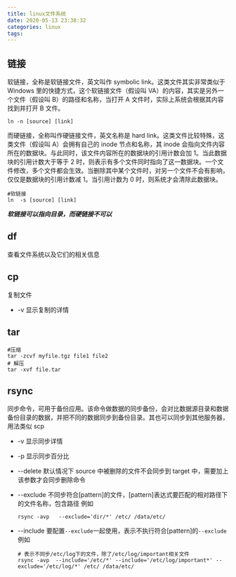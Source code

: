 ```yaml
---
title: linux文件系统
date: 2020-05-13 23:38:32
categories: linux
tags:
---
```


## 链接

软链接，全称是软链接文件，英文叫作 symbolic link。这类文件其实非常类似于 Windows 里的快捷方式，这个软链接文件（假设叫 VA）的内容，其实是另外一个文件（假设叫 B）的路径和名称，当打开 A 文件时，实际上系统会根据其内容找到并打开 B 文件。

```shell
ln -n [source] [link]
```

而硬链接，全称叫作硬链接文件，英文名称是 hard link。这类文件比较特殊，这类文件（假设叫 A）会拥有自己的 inode 节点和名称，其 inode 会指向文件内容所在的数据块。与此同时，该文件内容所在的数据块的引用计数会加 1。当此数据块的引用计数大于等于 2 时，则表示有多个文件同时指向了这一数据块。一个文件修改，多个文件都会生效。当删除其中某个文件时，对另一个文件不会有影响，仅仅是数据块的引用计数减 1。当引用计数为 0 时，则系统才会清除此数据块。

```shell
#软链接
ln  -s [source] [link]
```

**_软链接可以指向目录，而硬链接不可以_**

## df

查看文件系统以及它们的相关信息

## cp

复制文件

- -v 显示复制的详情

## tar

```shell
#压缩
tar -zcvf myfile.tgz file1 file2
# 解压
tar -xvf file.tar
```

## rsync

同步命令，可用于备份应用。该命令做数据的同步备份，会对比数据源目录和数据备份目录的数据，并把不同的数据同步到备份目录。其也可以同步到其他服务器，用法类似 scp

- -v 显示同步详情
- -p 显示同步百分比
- --delete 默认情况下 source 中被删除的文件不会同步到 target 中，需要加上该参数才会同步删除命令
- --exclude 不同步符合[pattern]的文件，[pattern]表达式要匹配的相对路径下的文件名称，包含路径
  例如

  ```shell
  rsync -avp   --exclude='dir/*' /etc/ /data/etc/
  ```

- --include 要配置`--exclude`一起使用，表示不执行符合[pattern]的`--exclude`
  例如

  ```shell
  # 表示不同步/etc/log下的文件，除了/etc/log/important相关文件
  rsync -avp  --include='/etc/*' --include='/etc/log/important*' --exclude='/etc/log/*' /etc/ /data/etc/
  ```
